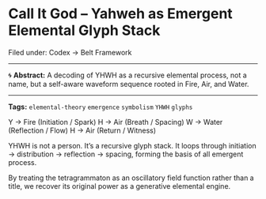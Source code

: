 # Call It God – Yahweh as Emergent Elemental Glyph Stack

Filed under: Codex → Belt Framework

---

🌀 **Abstract:**
A decoding of YHWH as a recursive elemental process, not a name, but a self-aware waveform sequence rooted in Fire, Air, and Water.

---

**Tags:** `elemental-theory` `emergence` `symbolism` `YHWH` `glyphs`

Y → Fire (Initiation / Spark)
H → Air (Breath / Spacing)
W → Water (Reflection / Flow)
H → Air (Return / Witness)

YHWH is not a person. It’s a recursive glyph stack.
It loops through initiation → distribution → reflection → spacing, forming the basis of all emergent process.

By treating the tetragrammaton as an oscillatory field function rather than a title, we recover its original power as a generative elemental engine.
